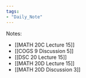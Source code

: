 ```yaml
---
tags:
- "Daily_Note"
---
```

Notes:  
- [[MATH 20C Lecture 15]]  
- [[COGS 9 Discussion 5]]  
- [[DSC 20 Lecture 15]]  
- [[MATH 20D Lecture 15]]  
- [[MATH 20D Discussion 3]]  
